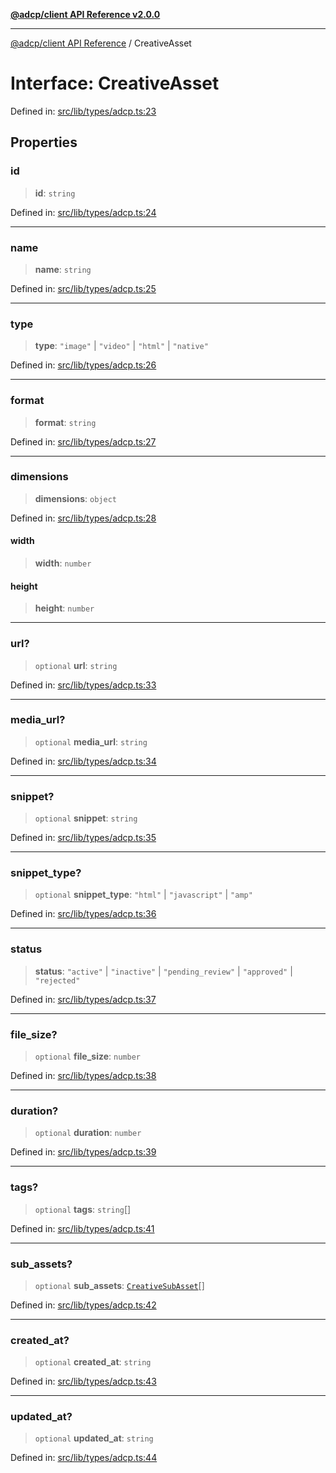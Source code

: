 [**@adcp/client API Reference v2.0.0**](../README.md)

***

[@adcp/client API Reference](../README.md) / CreativeAsset

# Interface: CreativeAsset

Defined in: [src/lib/types/adcp.ts:23](https://github.com/adcontextprotocol/adcp-client/blob/9ed0be764adbd110916d257101c95a577b3f15c8/src/lib/types/adcp.ts#L23)

## Properties

### id

> **id**: `string`

Defined in: [src/lib/types/adcp.ts:24](https://github.com/adcontextprotocol/adcp-client/blob/9ed0be764adbd110916d257101c95a577b3f15c8/src/lib/types/adcp.ts#L24)

***

### name

> **name**: `string`

Defined in: [src/lib/types/adcp.ts:25](https://github.com/adcontextprotocol/adcp-client/blob/9ed0be764adbd110916d257101c95a577b3f15c8/src/lib/types/adcp.ts#L25)

***

### type

> **type**: `"image"` \| `"video"` \| `"html"` \| `"native"`

Defined in: [src/lib/types/adcp.ts:26](https://github.com/adcontextprotocol/adcp-client/blob/9ed0be764adbd110916d257101c95a577b3f15c8/src/lib/types/adcp.ts#L26)

***

### format

> **format**: `string`

Defined in: [src/lib/types/adcp.ts:27](https://github.com/adcontextprotocol/adcp-client/blob/9ed0be764adbd110916d257101c95a577b3f15c8/src/lib/types/adcp.ts#L27)

***

### dimensions

> **dimensions**: `object`

Defined in: [src/lib/types/adcp.ts:28](https://github.com/adcontextprotocol/adcp-client/blob/9ed0be764adbd110916d257101c95a577b3f15c8/src/lib/types/adcp.ts#L28)

#### width

> **width**: `number`

#### height

> **height**: `number`

***

### url?

> `optional` **url**: `string`

Defined in: [src/lib/types/adcp.ts:33](https://github.com/adcontextprotocol/adcp-client/blob/9ed0be764adbd110916d257101c95a577b3f15c8/src/lib/types/adcp.ts#L33)

***

### media\_url?

> `optional` **media\_url**: `string`

Defined in: [src/lib/types/adcp.ts:34](https://github.com/adcontextprotocol/adcp-client/blob/9ed0be764adbd110916d257101c95a577b3f15c8/src/lib/types/adcp.ts#L34)

***

### snippet?

> `optional` **snippet**: `string`

Defined in: [src/lib/types/adcp.ts:35](https://github.com/adcontextprotocol/adcp-client/blob/9ed0be764adbd110916d257101c95a577b3f15c8/src/lib/types/adcp.ts#L35)

***

### snippet\_type?

> `optional` **snippet\_type**: `"html"` \| `"javascript"` \| `"amp"`

Defined in: [src/lib/types/adcp.ts:36](https://github.com/adcontextprotocol/adcp-client/blob/9ed0be764adbd110916d257101c95a577b3f15c8/src/lib/types/adcp.ts#L36)

***

### status

> **status**: `"active"` \| `"inactive"` \| `"pending_review"` \| `"approved"` \| `"rejected"`

Defined in: [src/lib/types/adcp.ts:37](https://github.com/adcontextprotocol/adcp-client/blob/9ed0be764adbd110916d257101c95a577b3f15c8/src/lib/types/adcp.ts#L37)

***

### file\_size?

> `optional` **file\_size**: `number`

Defined in: [src/lib/types/adcp.ts:38](https://github.com/adcontextprotocol/adcp-client/blob/9ed0be764adbd110916d257101c95a577b3f15c8/src/lib/types/adcp.ts#L38)

***

### duration?

> `optional` **duration**: `number`

Defined in: [src/lib/types/adcp.ts:39](https://github.com/adcontextprotocol/adcp-client/blob/9ed0be764adbd110916d257101c95a577b3f15c8/src/lib/types/adcp.ts#L39)

***

### tags?

> `optional` **tags**: `string`[]

Defined in: [src/lib/types/adcp.ts:41](https://github.com/adcontextprotocol/adcp-client/blob/9ed0be764adbd110916d257101c95a577b3f15c8/src/lib/types/adcp.ts#L41)

***

### sub\_assets?

> `optional` **sub\_assets**: [`CreativeSubAsset`](CreativeSubAsset.md)[]

Defined in: [src/lib/types/adcp.ts:42](https://github.com/adcontextprotocol/adcp-client/blob/9ed0be764adbd110916d257101c95a577b3f15c8/src/lib/types/adcp.ts#L42)

***

### created\_at?

> `optional` **created\_at**: `string`

Defined in: [src/lib/types/adcp.ts:43](https://github.com/adcontextprotocol/adcp-client/blob/9ed0be764adbd110916d257101c95a577b3f15c8/src/lib/types/adcp.ts#L43)

***

### updated\_at?

> `optional` **updated\_at**: `string`

Defined in: [src/lib/types/adcp.ts:44](https://github.com/adcontextprotocol/adcp-client/blob/9ed0be764adbd110916d257101c95a577b3f15c8/src/lib/types/adcp.ts#L44)
